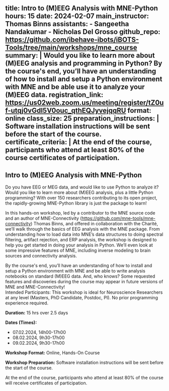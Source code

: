 title: Intro to (M)EEG Analysis with MNE-Python
hours: 15
date: 2024-02-07
main_instructor: Thomas Binns
assistants:
    - Sangeetha Nandakumar
    - Nicholas Del Grosso
github_repo: https://github.com/ibehave-ibots/iBOTS-Tools/tree/main/workshops/mne_course
summary: |
    Would you like to learn more about (M)EEG analysis and programming in Python? By the course's end, you’ll have an understanding of how to install and setup a Python environment with MNE and be able use it to analyze your (M)EEG data.
registration_link: https://us02web.zoom.us/meeting/register/tZ0uf-utqj0vGdI5V0ouc_qthEQJyvejqqRU
format: online
class_size: 25
preparation_instructions: |
    Software installation instructions will be sent before the start of the course.
certificate_criteria: | 
    At the end of the course, participants who attend at least 80% of the course certificates of participation.
--- 

##  Intro to (M)EEG Analysis with MNE-Python

Do you have EEG or MEG data, and would like to use Python to analyze it?  Would you like to learn more about (M)EEG analysis, plus a little Python programming?  With over 150 researchers contributing to its open project, the rapidly-growing MNE-Python library is just the package to learn!  

In this hands-on workshop, led by a contributor to the MNE source code and an author of MNE-Connectivity (https://github.com/mne-tools/mne-connectivity) Thomas Binns, and offered in collaboration with the Charité, we’ll walk through the basics of EEG analysis with the MNE package.  From understanding how to load data into MNE’s data structures to doing spectral filtering, artifact rejection, and ERP analysis, the workshop is designed to help you get started in doing your analysis in Python.  We’ll even look at some impressive features of MNE, including inverse modeling to brain sources and connectivity analysis.

By the course's end, you’ll have an understanding of how to install and setup a Python environment with MNE and be able to write analysis notebooks on standard (M)EEG data.  And, who knows? Some requested features and discoveries during the course may appear in future versions of MNE and MNE-Connectivity!  
Intended Participants: This workshop is ideal for Neuroscience Researchers at any level (Masters, PhD Candidate, Postdoc, PI). No prior programming experience required.

**Duration:** 15 hrs over 2.5 days

**Dates (Times):**

- 07.02.2024, 14h00-17h00
- 08.02.2024,  9h30-17h00
- 09.02.2024,  9h30-17h00

**Workshop Format:** Online, Hands-On Course

**Workshop Preparation:** Software installation instructions will be sent before the start of the course.

At the end of the course, participants who attend at least 80% of the course will receive certificates of participation.